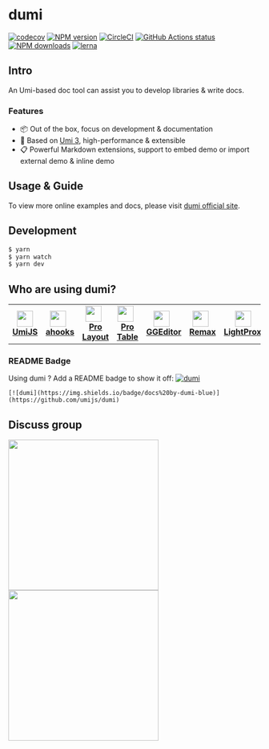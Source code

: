 # dumi

[![codecov](https://codecov.io/gh/umijs/dumi/branch/master/graph/badge.svg)](https://codecov.io/gh/umijs/dumi) [![NPM version](https://img.shields.io/npm/v/dumi.svg?style=flat)](https://npmjs.org/package/dumi) [![CircleCI](https://circleci.com/gh/umijs/dumi/tree/master.svg?style=svg)](https://circleci.com/gh/umijs/dumi/tree/master) [![GitHub Actions status](https://github.com/umijs/dumi/workflows/Node%20CI/badge.svg)](https://github.com/umijs/dumi) [![NPM downloads](http://img.shields.io/npm/dm/dumi.svg?style=flat)](https://npmjs.org/package/dumi) [![lerna](https://img.shields.io/badge/maintained%20with-lerna-cc00ff.svg)](https://lernajs.io/)

## Intro

An Umi-based doc tool can assist you to develop libraries & write docs.

### Features

- 📦 Out of the box, focus on development & documentation
- 🚀 Based on [Umi 3](https://umijs.org), high-performance & extensible
- 📋 Powerful Markdown extensions, support to embed demo or import external demo & inline demo

## Usage & Guide

To view more online examples and docs, please visit [dumi official site](https://d.umijs.org).

## Development

```bash
$ yarn
$ yarn watch
$ yarn dev
```

## Who are using dumi?

<table>
  <tbody>
    <tr>
      <td align="center">
        <a target="_blank" href="https://umijs.org">
          <img
            width="32"
            src="https://gw.alipayobjects.com/zos/bmw-prod/598d14af-4f1c-497d-b579-5ac42cd4dd1f/k7bjua9c_w132_h130.png"
          />
          <br>
          <strong>UmiJS</strong>
        </a>
      </td>
      <td align="center">
        <a target="_blank" href="https://ahooks.js.org/">
          <img
            height="32"
            style="vertical-align: -0.32em; margin-right: 8px;"
            src="https://ahooks.js.org/logo.svg"
          />
          <br>
          <strong>ahooks</strong>
        </a>
      </td>
      <td align="center">
        <a target="_blank" href="https://prolayout.ant.design">
          <img
            width="32"
            style="vertical-align: -0.32em; margin-right: 8px;"
            src="https://gw.alipayobjects.com/zos/rmsportal/KDpgvguMpGfqaHPjicRK.svg"
          />
          <br>
          <strong>Pro Layout</strong>
        </a>
      </td>
      <td align="center">
        <a target="_blank" href="https://protable.ant.design">
          <img
            width="32"
            style="vertical-align: -0.32em; margin-right: 8px;"
            src="https://gw.alipayobjects.com/zos/rmsportal/KDpgvguMpGfqaHPjicRK.svg"
          />
          <br>
          <strong>Pro Table</strong>
        </a>
      </td>
      <td align="center">
        <a target="_blank" href="https://ggeditor.com">
          <img
            width="32"
            style="vertical-align: -0.32em; margin-right: 8px;"
            src="https://img.alicdn.com/tfs/TB1FFA1CFP7gK0jSZFjXXc5aXXa-214-200.png"
          />
          <br>
          <strong>GGEditor</strong>
        </a>
      </td>
      <td align="center">
        <a target="_blank" href="https://remaxjs.org">
          <img
            width="32"
            style="vertical-align: -0.32em; margin-right: 8px;"
            src="https://gw.alipayobjects.com/mdn/rms_b5fcc5/afts/img/A*1NHAQYduQiQAAAAAAAAAAABkARQnAQ"
          />
          <br>
          <strong>Remax</strong>
        </a>
      </td>
      <td align="center">
        <a target="_blank" href="https://lightproxy.org">
          <img
            width="32"
            style="vertical-align: -0.32em; margin-right: 8px;"
            src="https://user-images.githubusercontent.com/5436704/81533849-83e00f00-9399-11ea-943d-ac5fd4653906.png"
          />
          <br>
          <strong>LightProxy</strong>
        </a>
      </td>
      <td align="center">
        <a target="_blank" href="https://juejin-im.github.io/open-source/">
          <img
            width="32"
            style="vertical-align: -0.32em; margin-right: 8px;"
            src="https://avatars3.githubusercontent.com/u/69633008?s=200&v=4"
          />
          <br>
          <strong>juejin-im</strong>
        </a>
      </td>
    </tr>
  </tbody>
</table>

### README Badge

Using dumi ? Add a README badge to show it off: [![dumi](https://img.shields.io/badge/docs%20by-dumi-blue)](https://github.com/umijs/dumi)

```
[![dumi](https://img.shields.io/badge/docs%20by-dumi-blue)](https://github.com/umijs/dumi)
```

## Discuss group

<div>
  <img src="https://gw.alipayobjects.com/zos/bmw-prod/881c4596-a6cc-4f69-be8d-f94c4e02e058/k7ttshpq_w1004_h1346.jpeg" width="300" />
  <img src="https://gw.alipayobjects.com/zos/bmw-prod/c18bc2a5-719a-48ca-b225-c79ef88bfb43/k7m10ymd_w1004_h1346.jpeg" width="300" />
</div>
